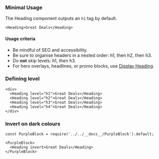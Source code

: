 ### Minimal Usage

The Heading component outputs an `h1` tag by default.

```
<Heading>Great Deals</Heading>
```

#### Usage criteria

- Be mindful of SEO and accessibility.
- Be sure to organise headers in a nested order: h1, then h2, then h3.
- Do **not** skip levels: h1, then h3.
- For hero overlays, headlines, or promo blocks, use [Display Heading](#displayheading).

### Defining level

```
<div>
  <Heading level="h1">Great Deals</Heading>
  <Heading level="h2">Great Deals</Heading>
  <Heading level="h3">Great Deals</Heading>
  <Heading level="h4">Great Deals</Heading>
</div>
```

### Invert on dark colours

```
const PurpleBlock = require('../../__docs__/PurpleBlock').default;

<PurpleBlock>
  <Heading invert>Great Deals</Heading>
</PurpleBlock>
```
